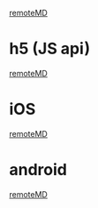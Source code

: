 [remoteMD](https://raw.githubusercontent.com/zk4/x-engine-module-nav/master/README.md)

# h5 (JS api)

[remoteMD](https://raw.githubusercontent.com/zk4/x-engine-module-nav/master/h5/README.md)

# iOS

[remoteMD](https://raw.githubusercontent.com/zk4/x-engine-module-nav/master/iOS/README.md)



# android

[remoteMD](https://raw.githubusercontent.com/zk4/x-engine-module-nav/master/android/README.md)